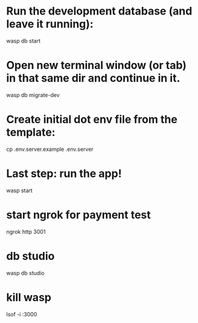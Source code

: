 # Run the development database (and leave it running):
wasp db start

# Open new terminal window (or tab) in that same dir and continue in it.
wasp db migrate-dev

# Create initial dot env file from the template:
cp .env.server.example .env.server

# Last step: run the app!
wasp start

# start ngrok for payment test
ngrok http 3001

# db studio
wasp db studio

# kill wasp
lsof -i :3000